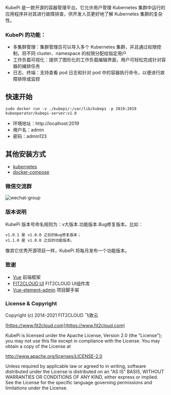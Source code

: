 
KubePi 是一款开源的容器管理平台。它允许用户管理 Kubernetes 集群中运行的应用程序并对其进行故障排查，供开发人员更好地了解 Kubernetes 集群的复杂性。

### KubePi 的功能：

- 多集群管理：集群管理员可以导入多个 Kubernetes 集群，并且通过权限控制，将不同 cluster、namespace 的权限分配给指定用户
- 工作负载可视化：提供了图形化的工作负载编辑界面，用户可轻松完成针对容器的编排任务
- 日志、终端：支持查看 pod 日志和针对 pod 中的容器执行命令，以便进行故障排除或监控

## 快速开始

    sudo docker run -v ./kubepi/:/var/lib/kubepi -p 2019:2019 kubeoperator/kubepi-server:v1.0

- 环境地址：http://localhost:2019
- 用户名：admin
- 密码：admin123

## 其他安装方式

- [kubernetes](docs/deploy/kubectl/README.md)
- [docker-compose](docs/deploy/compose/README.md)

### 微信交流群

![wechat-group](https://kubeoperator.io/docs/img/wechat-group.png)

### 版本说明

KubePi 版本号命名规则为：v大版本.功能版本.Bug修复版本。比如：

```
v1.0.1 是 v1.0.0 之后的Bug修复版本；
v1.1.0 是 v1.0.0 之后的功能版本。
```

像其它优秀开源项目一样，KubePi 将每月发布一个功能版本。

### 致谢

- [Vue](https://cn.vuejs.org) 前端框架
- [FIT2CLOUD UI](https://github.com/fit2cloud-ui/fit2cloud-ui/) FIT2CLOUD UI组件库
- [Vue-element-admin](https://github.com/PanJiaChen/vue-element-admin) 项目脚手架

### License & Copyright

Copyright (c) 2014-2021 FIT2CLOUD 飞致云

[https://www.fit2cloud.com](https://www.fit2cloud.com)<br>

KubePi is licensed under the Apache License, Version 2.0 (the "License"); you may not use this file except in compliance with the License. You may obtain a copy of the License at

http://www.apache.org/licenses/LICENSE-2.0

Unless required by applicable law or agreed to in writing, software distributed under the License is distributed on an "AS IS" BASIS, WITHOUT WARRANTIES OR CONDITIONS OF ANY KIND, either express or implied. See the License for the specific language governing permissions and limitations under the License.
